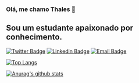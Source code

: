 ### Olá, me chamo Thales 👋

## Sou um estudante apaixonado por conhecimento.

[![Twitter Badge](https://img.shields.io/badge/-@thalesms2-2188ff?style=for-the-badge&labelColor=2188ff&logo=twitter&logoColor=white&link=https://twitter.com/thalesms2)](https://twitter.com/thalesms2) 
[![Linkedin Badge](https://img.shields.io/badge/-Thales%20Sato-2188ff?style=for-the-badge&logo=Linkedin&logoColor=white&link=https://www.linkedin.com/in/thalessato/)](https://www.linkedin.com/in/thalessato/) 
[![Email Badge](https://img.shields.io/badge/-thalesms2@outlook.com-2188ff?style=for-the-badge&logo=Gmail&logoColor=white&link=mailto:diego.schell.f@gmail.com)](mailto:diego.schell.f@gmail.com)

[![Top Langs](https://github-readme-stats.vercel.app/api/top-langs/?username=thalesms2&layout=compact)](https://github.com/thalesms2/github-readme-stats)

[![Anurag's github stats](https://github-readme-stats.vercel.app/api?username=thalesms2&hide=issues,prs&show_icons=true)](https://github.com/anuraghazra/github-readme-stats)
